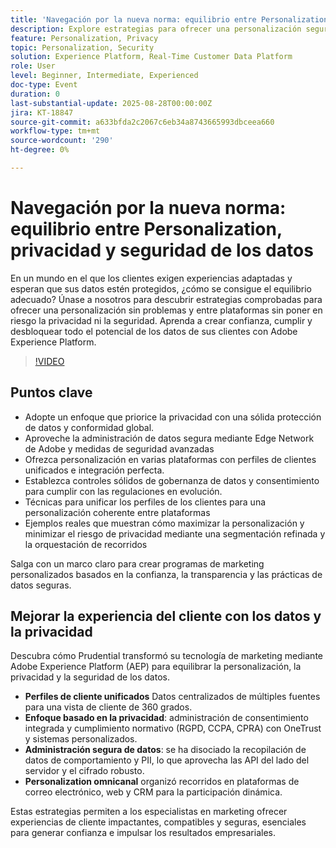 ```yaml
---
title: 'Navegación por la nueva norma: equilibrio entre Personalization, privacidad y seguridad de los datos'
description: Explore estrategias para ofrecer una personalización segura y compatible a la vez que protege los datos de los clientes y crea confianza con Adobe Experience Platform.
feature: Personalization, Privacy
topic: Personalization, Security
solution: Experience Platform, Real-Time Customer Data Platform
role: User
level: Beginner, Intermediate, Experienced
doc-type: Event
duration: 0
last-substantial-update: 2025-08-28T00:00:00Z
jira: KT-18847
source-git-commit: a633bfda2c2067c6eb34a8743665993dbceea660
workflow-type: tm+mt
source-wordcount: '290'
ht-degree: 0%

---
```



# Navegación por la nueva norma: equilibrio entre Personalization, privacidad y seguridad de los datos

En un mundo en el que los clientes exigen experiencias adaptadas y esperan que sus datos estén protegidos, ¿cómo se consigue el equilibrio adecuado? Únase a nosotros para descubrir estrategias comprobadas para ofrecer una personalización sin problemas y entre plataformas sin poner en riesgo la privacidad ni la seguridad. Aprenda a crear confianza, cumplir y desbloquear todo el potencial de los datos de sus clientes con Adobe Experience Platform.

>[!VIDEO](https://video.tv.adobe.com/v/3471328/?learn=on&enablevpops)

## Puntos clave

* Adopte un enfoque que priorice la privacidad con una sólida protección de datos y conformidad global.
* Aproveche la administración de datos segura mediante Edge Network de Adobe y medidas de seguridad avanzadas
* Ofrezca personalización en varias plataformas con perfiles de clientes unificados e integración perfecta.
* Establezca controles sólidos de gobernanza de datos y consentimiento para cumplir con las regulaciones en evolución.
* Técnicas para unificar los perfiles de los clientes para una personalización coherente entre plataformas
* Ejemplos reales que muestran cómo maximizar la personalización y minimizar el riesgo de privacidad mediante una segmentación refinada y la orquestación de recorridos

Salga con un marco claro para crear programas de marketing personalizados basados en la confianza, la transparencia y las prácticas de datos seguras.

## Mejorar la experiencia del cliente con los datos y la privacidad

Descubra cómo Prudential transformó su tecnología de marketing mediante Adobe Experience Platform (AEP) para equilibrar la personalización, la privacidad y la seguridad de los datos.

* **Perfiles de cliente unificados** Datos centralizados de múltiples fuentes para una vista de cliente de 360 grados.
* **Enfoque basado en la privacidad**: administración de consentimiento integrada y cumplimiento normativo (RGPD, CCPA, CPRA) con OneTrust y sistemas personalizados.
* **Administración segura de datos**: se ha disociado la recopilación de datos de comportamiento y PII, lo que aprovecha las API del lado del servidor y el cifrado robusto.
* **Personalization omnicanal** organizó recorridos en plataformas de correo electrónico, web y CRM para la participación dinámica.

Estas estrategias permiten a los especialistas en marketing ofrecer experiencias de cliente impactantes, compatibles y seguras, esenciales para generar confianza e impulsar los resultados empresariales.

